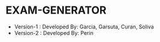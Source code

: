 # EXAM-GENERATOR
- Version-1 : Developed By: Garcia, Garsuta, Curan, Soliva
- Version-2 : Developed By: Perin
